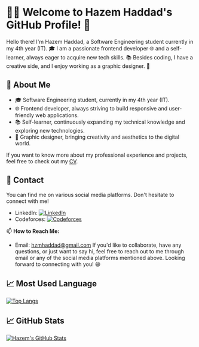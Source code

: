 # 👨‍💻 Welcome to Hazem Haddad's GitHub Profile! 👋

Hello there! I'm Hazem Haddad, a Software Engineering student currently in my 4th year (IT). 🎓 I am a passionate frontend developer 🌐 and a self-learner, always eager to acquire new tech skills. 📚 Besides coding, I have a creative side, and I enjoy working as a graphic designer. 🎨

## 📄 About Me

- 🎓 Software Engineering student, currently in my 4th year (IT).
- 🌐 Frontend developer, always striving to build responsive and user-friendly web applications.
- 📚 Self-learner, continuously expanding my technical knowledge and exploring new technologies.
- 🎨 Graphic designer, bringing creativity and aesthetics to the digital world.

If you want to know more about my professional experience and projects, feel free to check out my [CV](https://docs.google.com/document/d/1otQ6mZn40PNv4UuKkNILhG45c1uM1fY70_ks-aI4-F4/edit?usp=sharing).

## 📱 Contact

You can find me on various social media platforms. Don't hesitate to connect with me!

- LinkedIn: [![LinkedIn](https://img.shields.io/badge/LinkedIn-Connect-blue?logo=linkedin&logoColor=white&style=flat-square)](https://www.linkedin.com/in/hazem-haddad-726aa1174/)
- Codeforces: [![Codeforces](https://img.shields.io/badge/Codeforces-Follow-orange?logo=codeforces&logoColor=white&style=flat-square)](https://codeforces.com/profile/Hazem_237)

📫 **How to Reach Me:**
- Email: hzmhaddad@gmail.com
If you'd like to collaborate, have any questions, or just want to say hi, feel free to reach out to me through email or any of the social media platforms mentioned above.
Looking forward to connecting with you! 😄

## 📈 Most Used Language

[![Top Langs](https://github-readme-stats.vercel.app/api/top-langs/?username=hazem237&layout=compact)](https://github.com/hazem237)

## 📈 GitHub Stats

[![Hazem's GitHub Stats](https://github-readme-stats.vercel.app/api?username=hazem237&show_icons=true&count_private=true&hide=prs&theme=radical)](https://github.com/hazem237)


